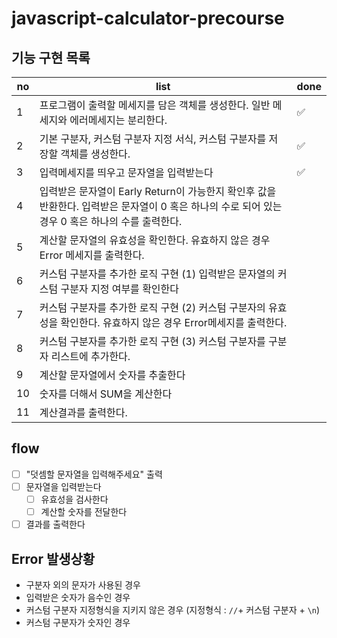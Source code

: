 # javascript-calculator-precourse

## 기능 구현 목록

| no  | list                                                                                                                                             | done |
| --- | ------------------------------------------------------------------------------------------------------------------------------------------------ | ---- |
| 1   | 프로그램이 출력할 메세지를 담은 객체를 생성한다. 일반 메세지와 에러메세지는 분리한다.                                                            | ✅   |
| 2   | 기본 구분자, 커스텀 구분자 지정 서식, 커스텀 구분자를 저장할 객체를 생성한다.                                                                    | ✅   |
| 3   | 입력메세지를 띄우고 문자열을 입력받는다                                                                                                          | ✅   |
| 4   | 입력받은 문자열이 Early Return이 가능한지 확인후 값을 반환한다. 입력받은 문자열이 0 혹은 하나의 수로 되어 있는 경우 0 혹은 하나의 수를 출력한다. |      |
| 5   | 계산할 문자열의 유효성을 확인한다. 유효하지 않은 경우 Error 메세지를 출력한다.                                                                   |      |
| 6   | 커스텀 구분자를 추가한 로직 구현 (1) 입력받은 문자열의 커스텀 구분자 지정 여부를 확인한다                                                        |      |
| 7   | 커스텀 구분자를 추가한 로직 구현 (2) 커스텀 구분자의 유효성을 확인한다. 유효하지 않은 경우 Error메세지를 출력한다.                               |      |
| 8   | 커스텀 구분자를 추가한 로직 구현 (3) 커스텀 구분자를 구분자 리스트에 추가한다.                                                                   |      |
| 9   | 계산할 문자열에서 숫자를 추출한다                                                                                                                |      |
| 10  | 숫자를 더해서 SUM을 계산한다                                                                                                                     |      |
| 11  | 계산결과를 출력한다.                                                                                                                             |      |

## flow

- [ ] "덧셈할 문자열을 입력해주세요" 출력
- [ ] 문자열을 입력받는다
  - [ ] 유효성을 검사한다
  - [ ] 계산할 숫자를 전달한다
- [ ] 결과를 출력한다

## Error 발생상황

- 구분자 외의 문자가 사용된 경우
- 입력받은 숫자가 음수인 경우
- 커스텀 구분자 지정형식을 지키지 않은 경우 (지정형식 : `//`+ 커스텀 구분자 + `\n`)
- 커스텀 구분자가 숫자인 경우
